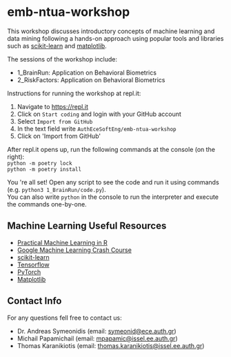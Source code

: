 # emb-ntua-workshop

This workshop discusses introductory concepts of machine learning and data mining following a hands-on approach using popular tools and libraries such as [scikit-learn](https://scikit-learn.org/stable) and [matplotlib](https://matplotlib.org).

The sessions of the workshop include:
- 1_BrainRun: Application on Behavioral Biometrics
- 2_RiskFactors: Application on Behavioral Biometrics

Instructions for running the workshop at repl.it:
1. Navigate to https://repl.it
2. Click on `Start coding` and login with your GitHub account
3. Select `Import from GitHub`
4. In the text field write `AuthEceSoftEng/emb-ntua-workshop`
5. Click on 'Import from GitHub'

After repl.it opens up, run the following commands at the console (on the right):  
`python -m poetry lock`  
`python -m poetry install`

You 're all set! Open any script to see the code and run it using commands (e.g. `python3 1_BrainRun/code.py`).  
You can also write `python` in the console to run the interpreter and execute the commands one-by-one.

## Machine Learning Useful Resources
- [Practical Machine Learning in R](https://leanpub.com/practical-machine-learning-r)
- [Google Machine Learning Crash Course](https://developers.google.com/machine-learning/crash-course)
- [scikit-learn](https://scikit-learn.org/stable/)
- [Tensorflow](https://www.tensorflow.org/)
- [PyTorch](https://pytorch.org/)
- [Matplotlib](https://matplotlib.org/)

## Contact Info

For any questions fell free to contact us:

- Dr. Andreas Symeonidis (email: symeonid@ece.auth.gr)
- Michail Papamichail (email: mpapamic@issel.ee.auth.gr)
- Thomas Karanikiotis (email: thomas.karanikiotis@issel.ee.auth.gr)
